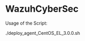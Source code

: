 # WazuhCyberSec

Usage of the Script:

  ./deploy_agent_CentOS_EL_3.0.0.sh <WAZUH MANAGER IP ADDRESS>
  
  
